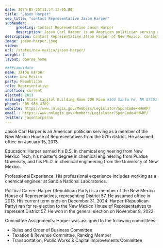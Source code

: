 ```yaml
---
date: 2024-05-26T11:54:12-05:00
title: "Jason Harper"
seo_title: "contact Representative Jason Harper"
subheader:
     greeting: Contact Representative Jason Harper
     description: Jason Carl Harper is an American politician serving as a member of the New Mexico House of Representatives from the 57th district. He assumed office on January 15, 2013.
description: Contact Representative Jason Harper of New Mexico. Contact information for Jason Harper includes email address, phone number, and mailing address.
image: jason-harper.jpeg
video:
url: /states/new-mexico/jason-harper/
weight: 1
layout: course_home

####candidate
name: Jason Harper
state: New Mexico
party: Republican
role: Representative
inoffice: current
elected: 2013
mailing1: State Capitol Building Room 200 Room #100 Santa Fe, NM 87501
phone1: 505-986-4709
website: https://www.nmlegis.gov/Members/Legislator?SponCode=HHARP/
email : https://www.nmlegis.gov/Members/Legislator?SponCode=HHARP/
twitter: jasonharpernm
---
```

Jason Carl Harper is an American politician serving as a member of the New Mexico House of Representatives from the 57th district. He assumed office on January 15, 2013.

Education:
Harper earned his B.S. in chemical engineering from New Mexico Tech, his master's degree in chemical engineering from Purdue University, and his Ph.D. in chemical engineering from the University of New Mexico.

Professional Experience:
His professional experience includes working as a chemical engineer at Sandia National Laboratories.

Political Career:
Harper (Republican Party) is a member of the New Mexico House of Representatives, representing District 57. He assumed office in 2013. His current term ends on December 31, 2024. Harper (Republican Party) ran for re-election to the New Mexico House of Representatives to represent District 57. He won in the general election on November 8, 2022.

Committee Assignments:
Harper was assigned to the following committees:
- Rules and Order of Business Committee
- Taxation & Revenue Committee, Ranking Member
- Transportation, Public Works & Capital Improvements Committee
